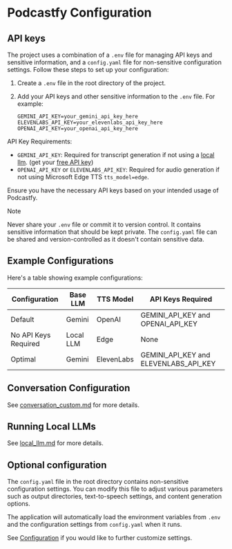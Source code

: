 # Podcastfy Configuration

## API keys

The project uses a combination of a `.env` file for managing API keys and sensitive information, and a `config.yaml` file for non-sensitive configuration settings. Follow these steps to set up your configuration:

1. Create a `.env` file in the root directory of the project.
2. Add your API keys and other sensitive information to the `.env` file. For example:

   ```
   GEMINI_API_KEY=your_gemini_api_key_here
   ELEVENLABS_API_KEY=your_elevenlabs_api_key_here
   OPENAI_API_KEY=your_openai_api_key_here
   ```
API Key Requirements:
- `GEMINI_API_KEY`: Required for transcript generation if not using a [local llm](local_llm.md). (get your [free API key](aistudio.google.com/app/apikey))
- `OPENAI_API_KEY` or `ELEVENLABS_API_KEY`: Required for audio generation if not using Microsoft Edge TTS `tts_model=edge`.

Ensure you have the necessary API keys based on your intended usage of Podcastfy.

> [!Note]
> Never share your `.env` file or commit it to version control. It contains sensitive information that should be kept private. The `config.yaml` file can be shared and version-controlled as it doesn't contain sensitive data.

## Example Configurations

Here's a table showing example configurations:

| Configuration | Base LLM | TTS Model | API Keys Required |
|---------------|----------|-----------|-------------------|
| Default | Gemini | OpenAI | GEMINI_API_KEY and OPENAI_API_KEY |
| No API Keys Required | Local LLM | Edge | None |
| Optimal | Gemini | ElevenLabs | GEMINI_API_KEY and ELEVENLABS_API_KEY |


## Conversation Configuration

See [conversation_custom.md](conversation_custom.md) for more details.

## Running Local LLMs

See [local_llm.md](local_llm.md) for more details.

## Optional configuration

The `config.yaml` file in the root directory contains non-sensitive configuration settings. You can modify this file to adjust various parameters such as output directories, text-to-speech settings, and content generation options.

The application will automatically load the environment variables from `.env` and the configuration settings from `config.yaml` when it runs.

See [Configuration](config_custom.md) if you would like to further customize settings.
